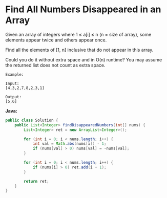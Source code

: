 # Find All Numbers Disappeared in an Array

Given an array of integers where 1 ≤ a[i] ≤ n (n = size of array), some elements appear twice and others appear once.

Find all the elements of [1, n] inclusive that do not appear in this array.

Could you do it without extra space and in O(n) runtime? You may assume the returned list does not count as extra space.

    Example:

    Input:
    [4,3,2,7,8,2,3,1]

    Output:
    [5,6]

**Java:**
```java
public class Solution {
    public List<Integer> findDisappearedNumbers(int[] nums) {
        List<Integer> ret = new ArrayList<Integer>();

        for (int i = 0; i < nums.length; i++) {
            int val = Math.abs(nums[i]) - 1;
            if (nums[val] > 0) nums[val] = -nums[val];
        }

        for (int i = 0; i < nums.length; i++) {
            if (nums[i] > 0) ret.add(i + 1);
        }

        return ret;
    }
}
```
